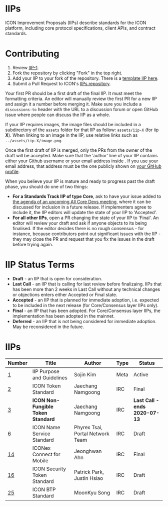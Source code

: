 # IIPs 
ICON Improvement Proposals (IIPs) describe standards for the ICON platform, including core protocol specifications, client APIs, and contract standards.

# Contributing

 1. Review [IIP-1](IIPS/iip-1.md).
 2. Fork the repository by clicking "Fork" in the top right.
 3. Add your IIP to your fork of the repository. There is a [template IIP here](iip-X.md).
 4. Submit a Pull Request to ICON's [IIPs repository](https://github.com/icon-project/IIPs).

Your first PR should be a first draft of the final IIP. It must meet the formatting criteria. An editor will manually review the first PR for a new IIP and assign it a number before merging it. Make sure you include a `discussions-to` header with the URL to a discussion forum or open GitHub issue where people can discuss the IIP as a whole.

If your IIP requires images, the image files should be included in a subdirectory of the `assets` folder for that IIP as follow: `assets/iip-X` (for iip **X**). When linking to an image in the IIP, use relative links such as `../assets/iip-X/image.png`.

Once the first draft of IIP is merged, only the PRs from the owner of the draft will be accepted. Make sure that the 'author' line of your IIP contains either your Github username or your email address inside <triangular brackets>. If you use your email address, that address must be the one publicly shown on [your GitHub profile](https://github.com/settings/profile).

When you believe your IIP is mature and ready to progress past the draft phase, you should do one of two things:

 - **For a Standards Track IIP of type Core**, ask to have your issue added to [the agenda of an upcoming All Core Devs meeting](https://github.com/icon-project/pm/issues), where it can be discussed for inclusion in a future release. If implementers agree to include it, the IIP editors will update the state of your IIP to 'Accepted'.
 - **For all other IIPs**, open a PR changing the state of your IIP to 'Final'. An editor will review your draft and ask if anyone objects to its being finalised. If the editor decides there is no rough consensus - for instance, because contributors point out significant issues with the IIP - they may close the PR and request that you fix the issues in the draft before trying again.

# IIP Status Terms
* **Draft** - an IIP that is open for consideration.
* **Last Call** - an IIP that is calling for last review before finalizaing. IIPs that has been more than 2 weeks in Last Call without any technical changes or objections enters either Accepted or Final state. 
* **Accepted** - an IIP that is planned for immediate adoption, i.e. expected to be included in the next release (for Core/Consensus layer IIPs only).
* **Final** - an IIP that has been adopted. For Core/Consensus layer IIPs, the implementation has been adopted in the mainnet.
* **Deferred** - an IIP that is not being considered for immediate adoption. May be reconsidered in the future.

# IIPs

| Number             | Title                      | Author    | Type | Status |
| ------------------ | -------------------------- | --------- | ---- | ------ |
| [1](IIPS/iip-1.md) | IIP Purpose and Guidelines | Sojin Kim | Meta | Active |
| [2](IIPS/iip-2.md) | ICON Token Standard | Jaechang Namgoong  | IRC | Final |
| [3](IIPS/iip-3.md) | **ICON Non-Fungible Token Standard** | Jaechang Namgoong  | IRC | **Last Call - ends 2020-07-13** |
| [6](IIPS/iip-6.md) | ICON Name Service Standard | Phyrex Tsai, Portal Network Team | IRC | Draft |
| [14](IIPS/iip-14.md) | ICONex Connect for Mobile | Jeonghwan Ahn | IRC | Final |
| [16](IIPS/iip-16.md) | ICON Security Token Standard | Patrick Park, Justin Hsiao | IRC | Draft |
| [25](IIPS/iip-25.md) | ICON BTP Standard | MoonKyu Song | IRC | Draft |
 
